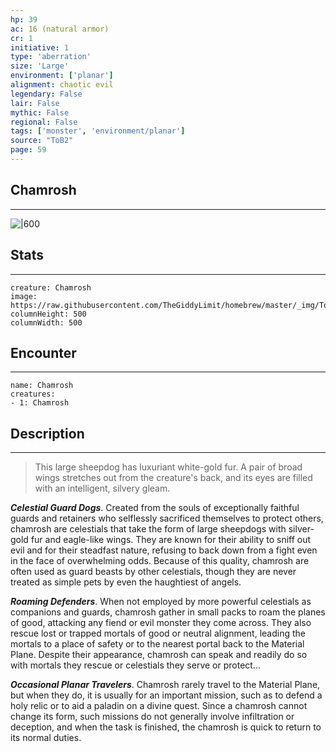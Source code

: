 ```yaml
---
hp: 39
ac: 16 (natural armor)
cr: 1
initiative: 1
type: 'aberration'    
size: 'Large'
environment: ['planar']
alignment: chaotic evil
legendary: False
lair: False
mythic: False
regional: False
tags: ['monster', 'environment/planar']
source: "ToB2"
page: 59
---
```


## Chamrosh
---

![|600](https://raw.githubusercontent.com/TheGiddyLimit/homebrew/master/_img/ToB2/creature/Chamrosh.webp)

## Stats
---

```statblock
creature: Chamrosh
image: https://raw.githubusercontent.com/TheGiddyLimit/homebrew/master/_img/ToB2/creature/token/Chamrosh%20%28Token%29.png
columnHeight: 500
columnWidth: 500
```

## Encounter
---

```encounter-table
name: Chamrosh
creatures:
- 1: Chamrosh
```

## Description
---
>This large sheepdog has luxuriant white-gold fur. A pair of broad wings stretches out from the creature's back, and its eyes are filled with an intelligent, silvery gleam.

**_Celestial Guard Dogs_**. Created from the souls of exceptionally faithful guards and retainers who selflessly sacrificed themselves to protect others, chamrosh are celestials that take the form of large sheepdogs with silver-gold fur and eagle-like wings. They are known for their ability to sniff out evil and for their steadfast nature, refusing to back down from a fight even in the face of overwhelming odds. Because of this quality, chamrosh are often used as guard beasts by other celestials, though they are never treated as simple pets by even the haughtiest of angels.

**_Roaming Defenders_**. When not employed by more powerful celestials as companions and guards, chamrosh gather in small packs to roam the planes of good, attacking any fiend or evil monster they come across. They also rescue lost or trapped mortals of good or neutral alignment, leading the mortals to a place of safety or to the nearest portal back to the Material Plane. Despite their appearance, chamrosh can speak and readily do so with mortals they rescue or celestials they serve or protect...

**_Occasional Planar Travelers_**. Chamrosh rarely travel to the Material Plane, but when they do, it is usually for an important mission, such as to defend a holy relic or to aid a paladin on a divine quest. Since a chamrosh cannot change its form, such missions do not generally involve infiltration or deception, and when the task is finished, the chamrosh is quick to return to its normal duties.






